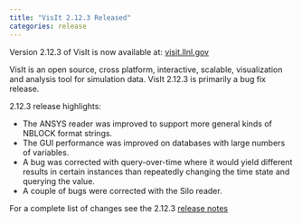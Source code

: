 ```yaml
---
title: "VisIt 2.12.3 Released"
categories: release
---
```

Version 2.12.3 of VisIt is now available at: [visit.llnl.gov](https://visit.llnl.gov/)

VisIt is an open source, cross platform, interactive, scalable, visualization and analysis tool for simulation data. VisIt 2.12.3 is primarily a bug fix release.

2.12.3 release highlights:

- The ANSYS reader was improved to support more general kinds of NBLOCK format strings.
- The GUI performance was improved on databases with large numbers of variables.
- A bug was corrected with query-over-time where it would yield different results in certain instances than repeatedly changing the time state and querying the value.
- A couple of bugs were corrected with the Silo reader.

For a complete list of changes see the 2.12.3 [release notes](https://wci.llnl.gov/simulation/computer-codes/visit/releases/release-notes-2.12.3)
